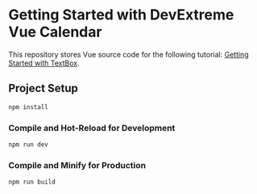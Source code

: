 # Getting Started with DevExtreme Vue Calendar

This repository stores Vue source code for the following tutorial: [Getting Started with TextBox](https://js.devexpress.com/Documentation/Guide/UI_Components/TextBox/Getting_Started_with_TextBox).

## Project Setup

```sh
npm install
```

### Compile and Hot-Reload for Development

```sh
npm run dev
```

### Compile and Minify for Production

```sh
npm run build
```